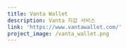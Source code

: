 ```yaml
---
title: Vanta Wallet
description: Vanta 지갑 서비스
link: 'https://www.vantawallet.com/'
project_image: /vanta_wallet.png
---
```


